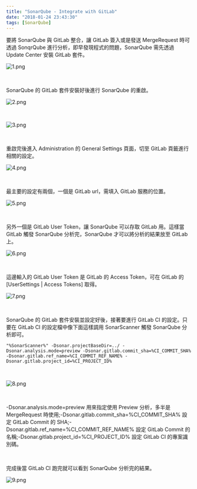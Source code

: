 ```yaml
---
title: "SonarQube - Integrate with GitLab"
date: "2018-01-24 23:43:30"
tags: [SonarQube]
---
```



要將 SonarQube 與 GitLab 整合，讓 GitLab 簽入或是發送 MergeRequest 時可透過 SonqrQube 進行分析，即早發現程式的問題，SonarQube 需先透過 Update Center 安裝 GitLab 套件。  

<!-- More -->

![1.png](1.png)
 
<br/>


SonarQube 的 GitLab 套件安裝好後進行 SonarQube 的重啟。   

![2.png](2.png)
 
<br/>


![3.png](3.png)
 
<br/>


重啟完後進入 Administration 的 General Settings 頁面，切至 GitLab 頁籤進行相關的設定。  

![4.png](4.png)
 
<br/>


最主要的設定有兩個，一個是 GitLab url，需填入 GitLab 服務的位置。  

![5.png](5.png)
 
<br/>


另外一個是 GitLab User Token，讓 SonarQube 可以存取 GitLab 用。這樣當 GitLab 觸發 SonarQube 分析完，SonarQube 才可以將分析的結果放至 GitLab 上。  

![6.png](6.png)
 
<br/>


這邊輸入的 GitLab User Token 是 GitLab 的 Access Token，可在 GitLab 的 [UserSettings | Access Tokens] 取得。  

![7.png](7.png)
 
<br/>


SonarQube 的 GitLab 套件安裝並設定好後，接著要進行 GitLab CI 的設定。只要在 GitLab CI 的設定檔中像下面這樣調用 SonarScanner 觸發 SonarQube 分析即可。  

    "%SonarScanner%" -Dsonar.projectBaseDir=../ -Dsonar.analysis.mode=preview -Dsonar.gitlab.commit_sha=%CI_COMMIT_SHA% -Dsonar.gitlab.ref_name=%CI_COMMIT_REF_NAME% -Dsonar.gitlab.project_id=%CI_PROJECT_ID%

<br/>


![8.png](8.png)
 
<br/>


-Dsonar.analysis.mode=preview 用來指定使用 Preview 分析，多半是 MergeRequest 時使用;-Dsonar.gitlab.commit_sha=%CI_COMMIT_SHA% 設定 GitLab Commit 的 SHA;-Dsonar.gitlab.ref_name=%CI_COMMIT_REF_NAME% 設定 GitLab Commit 的名稱;-Dsonar.gitlab.project_id=%CI_PROJECT_ID% 設定 GitLab CI 的專案識別碼。  

<br/>


完成後當 GitLab CI 跑完就可以看到 SonarQube 分析完的結果。  
  
![9.png](9.png)
 
<br/>
